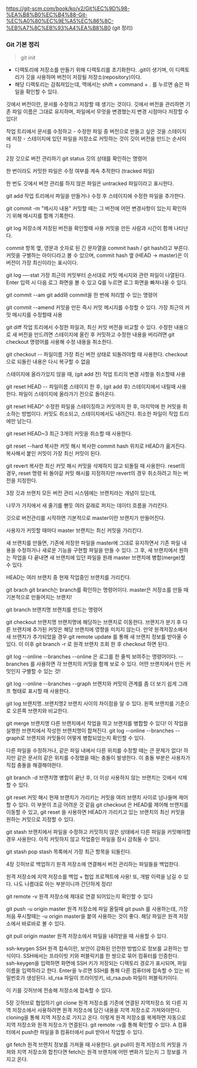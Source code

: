 https://git-scm.com/book/ko/v2/Git%EC%9D%98-%EA%B8%B0%EC%B4%88-Git-%EC%A0%80%EC%9E%A5%EC%86%8C-%EB%A7%8C%EB%93%A4%EA%B8%B0
(git 정리)

### Git 기본 정리


> git init

- 디렉토리에 저장소를 만들기 위해 디렉토리를 초기화한다. .git이 생기며, 이 디렉토리가 깃을 사용하며 버전이 저장될 저장소(repository)이다.
- 해당 디렉토리는 감춰져있는데, 맥에서는 shift + command + . 를 누르면 숨은 파일을 확인할 수 있다.

깃에서 버전이란, 문서를 수정하고 저장할 때 생기는 것이다. 깃에서 버전을 관리하면 기존 파일 이름은 그대로 유지하며, 파일에서 무엇을 변경했는지 변경 시점마다 저장할 수 있다!

작업 트리에서 문서를 수정하고 - 수정한 파일 중 버전으로 만들고 싶은 것을 스테이지에 저장 - 스테이지에 있던 파일을 저장소로 커밋하는 것이 깃이 버전을 만드는 순서이다

2장 깃으로 버전 관리하기
git status
깃의 상태를 확인하는 명령어

한 번이라도 커밋한 파일은 수정 여부를 계속 추적한다 (tracked 파일)

한 번도 깃에서 버전 관리를 하지 않은 파일은 untracked 파일이라고 표시한다.

git add
작업 트리에서 파일을 만들거나 수정 후 스테이지에 수정한 파일을 추가한다.

git commit -m "메시지 내용"
커밋할 때는 그 버전에 어떤 변경사항이 있는지 확인하기 위해 메시지를 함께 기록한다.

git log
저장소에 저장된 버전을 확인할때 사용 커밋을 만든 사람과 시간이 함께 나타난다.

commit 항목 옆, 영문과 숫자로 된 긴 문자열을 commit hash / git hash라고 부른다. 커밋을 구별하는 아이디라고 볼 수 있으며, commit hash 옆 (HEAD → master)은 이 버전이 가장 최신이라는 표시이다.

git log —-stat
가장 최근의 커밋부터 순서대로 커밋 메시지와 관련 파일이 나열된다. Enter 입력 시 다음 로그 화면을 볼 수 있고 Q를 누르면 로그 화면을 빠져나올 수 있다.

git commit --am
git add와 commit을 한 번에 처리할 수 있는 명령어

git commit --amend
커밋을 만든 즉시 커밋 메시지를 수정할 수 있다. 가장 최근의 커밋 메시지를 수정할때 사용

git diff
작업 트리에서 수정한 파일과, 최신 커밋 버전을 비교할 수 있다. 수정한 내용으로 새 버전을 만드려면 스테이지에 올린 후 커밋하고 수정한 내용을 버리려면 git checkout 명령어를 사용해 수정 내용을 취소한다.

git checkout -- 파일이름
가장 최신 버전 상태로 되돌려야할 때 사용한다. checkout으로 되돌린 내용은 다시 복구할 수 없음

스테이지에 올라가있지 않을 때, (git add 전) 작업 트리의 변경 사항을 취소할때 사용

git reset HEAD -- 파일이름
스테이지 한 후, (git add 후) 스테이지에서 내릴때 사용한다. 파일이 스테이지에 올라가기 전으로 돌아온다.

git reset HEAD^
수정한 파일을 스테이징하고 커밋까지 한 후, 마지막에 한 커밋을 취소하는 방법이다. 커밋도 취소되고, 스테이지에서도 내려간다. 취소한 파일이 작업 트리에만 남는다.

git reset HEAD~3 최근 3개의 커밋을 취소할 때 사용한다.

git reset --hard 복사한 커밋 해시
복사한 commit hash 위치로 HEAD가 옮겨진다. 복사해서 붙인 커밋이 가장 최신 커밋이 된다.

git revert 복사한 최신 커밋 해시
커밋을 삭제하지 않고 되돌릴 때 사용한다. reset의 경우, reset 명령 뒤 돌아갈 커밋 해시를 지정하지만 revert의 경우 취소하려고 하는 버전을 지정한다.

3장 깃과 브랜치
모든 버전 관리 시스템에는 브랜치라는 개념이 있는데,

나무가 가지에서 새 줄기를 뻗듯 여러 갈래로 퍼지는 데이터 흐름을 가리킨다.

깃으로 버전관리를 시작하면 기본적으로 master이란 브랜치가 만들어진다.

사용자가 커밋할 때마다 master 브랜치는 최신 커밋을 가리킨다.

새 브랜치를 만들면, 기존에 저장한 파일을 master에 그대로 유지하면서 기존 파일 내용을 수정하거나 새로운 기능을 구현할 파일을 만들 수 있다. 그 후, 새 브랜치에서 원하는 작업을 다 끝내면 새 브랜치에 있던 파일을 원래 master 브랜치에 병합(merge)할 수 있다.

HEAD는 여러 브랜치 중 현재 작업중인 브랜치를 가리킨다.

git brach
git branch는 branch를 확인하는 명령어이다. master은 저장소를 만들 때 기본적으로 만들어지는 브랜치!

git branch 브랜치명
브랜치를 만드는 명령어

git checkout 브랜치명
브랜치명에 해당하는 브랜치로 이동한다. 브랜치가 분기 후 다른 브랜치에 추가된 커밋은 해당 브랜치에 영향을 미치지 않는다. 만약 원격저장소에서 새 브랜치가 추가되었을 경우 git remote update 를 통해 새 브랜치 정보를 받아올 수 있다. 이 이후 git branch -r 로 원격 브랜치 조회 한 후 checkout 하면 된다.

git log --online --branches
--online 은 로그를 한 줄씩 보여주는 명령어이다. --branches 를 사용하면 각 브랜치의 커밋을 함께 보로 수 있다. 어떤 브랜치에서 만든 커밋인지 구별할 수 있는 것!

git log --online --branches --graph
브랜치와 커밋의 관계를 좀 더 보기 쉽게 그래프 형태로 표시할 때 사용한다.

git log 브랜치명..브랜치명2
브랜치 사이의 차이점을 알 수 있다. 왼쪽 브랜치를 기준으로 오른쪽 브랜치와 비교한다.

git merge 브랜치명
다른 브랜치에서 작업을 하고 브랜치를 병합할 수 있다! 이 작업을 실행한 브랜치에서 작성한 브랜치명이 합쳐진다. git log --online --branches --graph로 브랜치와 커밋들이 어떻게 병합되었는지 확인할 수 있다.

다른 파일을 수정하거나, 같은 파일 내에서 다른 위치를 수정할 때는 큰 문제가 없다! 하지만 같은 문서의 같은 위치를 수정했을 때는 충돌이 발생한다. 이 충돌 부분은 사용자가 직접 충돌을 해결해야한다.

git branch -d 브랜치명
병합이 끝난 후, 더 이상 사용하지 않는 브랜치는 깃에서 삭제할 수 있다.

git reset 커밋 해시
현재 브랜치가 가리키는 커밋을 여러 브랜치 사이로 넘나들며 제어할 수 있다. 이 부분이 조금 어려운 것 같음 git checkout 은 HEAD를 제어해 브랜치를 이동할 수 있고, git reset 을 사용하면 HEAD가 가리키고 있는 브랜치의 최신 커밋을 원하는 커밋으로 지정할 수 있다.

git stash
브랜치에서 파일을 수정하고 커밋하지 않은 상태에서 다른 파일을 커밋해야할 경우 사용한다. 아직 커밋하지 않고 작업중인 파일을 잠시 감춰둘 수 있다.

git stash pop
stash 목록에서 가장 최근 항목을 되돌린다.

4장 깃허브로 백업하기
원격 저장소에 연결해서 버전 관리하는 파일들을 백업한다.

원격 저장소에 지역 저장소를 백업 + 협업 프로젝트에 사용! 또, 개발 이력을 남길 수 있다. 나도 나름대로 아는 부분이니까 간단하게 정리!

git remote -v
원격 저장소에 제대로 연결 되어있는지 확인할 수 있다

git push -u origin master
원격 저장소에 파일 올릴때 git push 를 사용하는데, 가장 처음 푸시할때는 -u origin master을 붙여 사용하는 것이 좋다. 해당 파일은 원격 저장소에서 바로바로 볼 수 있다.

git pull origin master
원격 저장소에서 파일을 내려받을 때 사용할 수 있다.

ssh-keygen
SSH 원격 접속이란, 보안이 강화된 안전한 방법으로 정보를 교환하는 방식이다. SSH에서는 프라이빗 키와 퍼블릭키를 한 쌍으로 묶어 컴퓨터를 인증한다. ssh-keygen을 입력하면 화면에 SSH 키가 저장되는 디렉토리 경로가 표시되며, 파일 이름을 입력하라고 한다. Enter을 누르면 SSH를 통해 다른 컴퓨터에 접속할 수 있는 비밀번호가 생성된다. id_rsa 파일이 프라이빗키, id_rsa.pub 파일이 퍼블릭키이다.

이 키를 깃허브에 전송해 저장소에 접속할 수 있다.

5장 깃허브로 협업하기
git clone
원격 저장소를 기존에 연결된 지역저장소 외 다른 지역 저장소에서 사용하려면 원격 저장소에 담긴 내용을 지역 저장소로 가져와야한다. cloning을 통해 지역 저장소로 가지고 온다. 이렇게 원격 저장소를 복제하면 자동으로 지역 저장소와 원격 저장소가 연결된다. git remote -v를 통해 확인할 수 있다. A 컴퓨터에서 push한 파일을 B 컴퓨터에서 pull 받아서 작업할 수 있다.

git fetch
원격 브랜치 정보를 가져올 때 사용한다. git pull이 원격 저장소의 커밋을 가져와 지역 저장소와 합친다면 fetch는 원격 브랜치에 어떤 변화가 있는지 그 정보를 가지고 온다.

